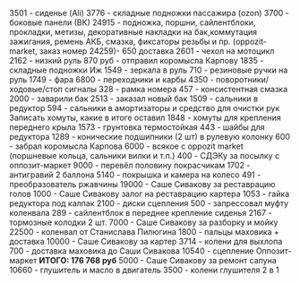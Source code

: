 3501 - сиденье (Ali)
3776 - складные подножки пассажира (ozon)
3700 - боковые панели (ВК)
24915 - подножка, поршни, сайлентблоки, прокладки, метизы, декоративные накладки на бак,коммутация зажигания, ремень АКБ, смазка, фиксаторы резьбы и пр. (oppozit-market, заказ номер 24259)- 650 доставка
2601 - чехол на мотоцикл
2162 - низкий руль
870 руб - отправил коромысла Карпову
1835 - складные подножки Иж
1549 - зеркала в руль
710 - резиновые ручки на руль
1749 - фара
6800 - переходники и карбы
4350 - поворотники/ходовые/стоп сигналы
328 - рамка номера
457 - консистентная смазка
2000 - заварили бак
2513 - заказал новый бак
1509 - сальники в редуктор
594 - сальники в амортизаторы и средство для очистки рук
Записать хомуты, какие в итоге оставил
1848 - хомуты для крепления переднего крыла
1573 - грунтовка термостойкая
443 - шайбы для редуктора
1289 - конические подшипники (2 шт) в рулевую колонку
600 - забрал коромысла Карпова
6000 - всякое с oppozit market (поршневые кольца, сальники вилки и т.п.)
400 - СДЭКу за посылку с оппозит-маркет
9000 - перевёл половину покрасчикам
1702 - антигравий 2 баллона
5140 - покрышка и камера на колесо
491 - преобразователь ржавчины
19000 - Саше Сивакову за реставрацию голов
1000 - Саше Сивакову залог на реставрацию картера
1053 - гайка редуктора под калпак
2100 - диски сцепления
500 - запрессовал муфту коленвала
289 - сайлентблок в переднее крепление сиденья
2167 - тормозные колодки 2 шт.
7000 - Саше Сивакову за разборку и мойку
22500 - коленвал от Станислава Пилюгина
1800 - пальцы маховика + доставка
10000 - Саше Сивакову за картер
3714 - колени для выхлопа
700 - доставка маховика до Саши Сивакова
10540 - сцепление Оппозит-маркет
**ИТОГО: 176 768 руб**
5000 - Саше Сивакову за ремонт сапуна
10660 - глушитель и масло в двигатель
3500 - колени глушителя 2 в 1